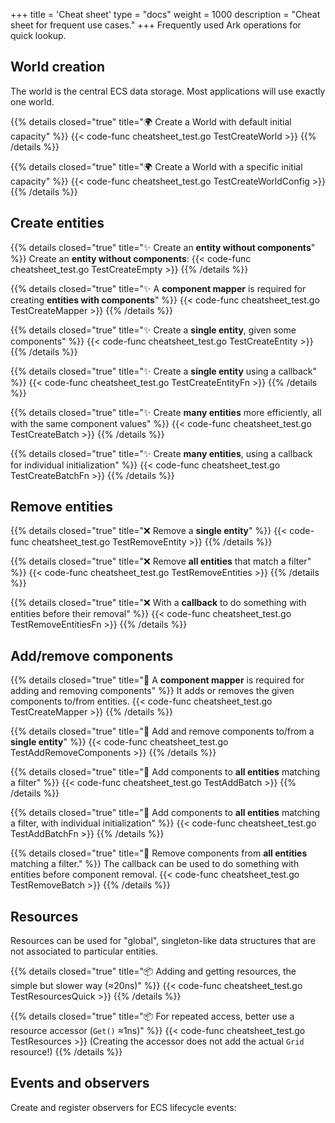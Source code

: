 +++
title = 'Cheat sheet'
type = "docs"
weight = 1000
description = "Cheat sheet for frequent use cases."
+++
Frequently used Ark operations for quick lookup.

## World creation

The world is the central ECS data storage.
Most applications will use exactly one world.

{{% details closed="true" title="🌍 Create a World with default initial capacity" %}}
{{< code-func cheatsheet_test.go TestCreateWorld >}}
{{% /details %}}

{{% details closed="true" title="🌍 Create a World with a specific initial capacity" %}}
{{< code-func cheatsheet_test.go TestCreateWorldConfig >}}
{{% /details %}}

## Create entities

{{% details closed="true" title="✨ Create an **entity without components**" %}}
Create an **entity without components**:
{{< code-func cheatsheet_test.go TestCreateEmpty >}}
{{% /details %}}

{{% details closed="true" title="✨ A **component mapper** is required for creating **entities with components**" %}}
{{< code-func cheatsheet_test.go TestCreateMapper >}}
{{% /details %}}

{{% details closed="true" title="✨ Create a **single entity**, given some components" %}}
{{< code-func cheatsheet_test.go TestCreateEntity >}}
{{% /details %}}

{{% details closed="true" title="✨ Create a **single entity** using a callback" %}}
{{< code-func cheatsheet_test.go TestCreateEntityFn >}}
{{% /details %}}

{{% details closed="true" title="✨ Create **many entities** more efficiently, all with the same component values" %}}
{{< code-func cheatsheet_test.go TestCreateBatch >}}
{{% /details %}}

{{% details closed="true" title="✨ Create **many entities**, using a callback for individual initialization" %}}
{{< code-func cheatsheet_test.go TestCreateBatchFn >}}
{{% /details %}}

## Remove entities

{{% details closed="true" title="❌ Remove a **single entity**" %}}
{{< code-func cheatsheet_test.go TestRemoveEntity >}}
{{% /details %}}


{{% details closed="true" title="❌ Remove **all entities** that match a filter" %}}
{{< code-func cheatsheet_test.go TestRemoveEntities >}}
{{% /details %}}

{{% details closed="true" title="❌ With a **callback** to do something with entities before their removal" %}}
{{< code-func cheatsheet_test.go TestRemoveEntitiesFn >}}
{{% /details %}}

## Add/remove components

{{% details closed="true" title="🧩 A **component mapper** is required for adding and removing components" %}}
It adds or removes the given components to/from entities.
{{< code-func cheatsheet_test.go TestCreateMapper >}}
{{% /details %}}

{{% details closed="true" title="🧩 Add and remove components to/from a **single entity**" %}}
{{< code-func cheatsheet_test.go TestAddRemoveComponents >}}
{{% /details %}}

{{% details closed="true" title="🧩 Add components to **all entities** matching a filter" %}}
{{< code-func cheatsheet_test.go TestAddBatch >}}
{{% /details %}}

{{% details closed="true" title="🧩 Add components to **all entities** matching a filter, with individual initialization" %}}
{{< code-func cheatsheet_test.go TestAddBatchFn >}}
{{% /details %}}

{{% details closed="true" title="🧩 Remove components from **all entities** matching a filter." %}}
The callback can be used to do something with entities before component removal.
{{< code-func cheatsheet_test.go TestRemoveBatch >}}
{{% /details %}}

## Resources

Resources can be used for "global", singleton-like data structures that are not associated to particular entities.

{{% details closed="true" title="📦 Adding and getting resources, the simple but slower way (&approx;20ns)" %}}
{{< code-func cheatsheet_test.go TestResourcesQuick >}}
{{% /details %}}

{{% details closed="true" title="📦 For repeated access, better use a resource accessor (`Get()` &approx;1ns)" %}}
{{< code-func cheatsheet_test.go TestResources >}}
(Creating the accessor does not add the actual `Grid` resource!)
{{% /details %}}

## Events and observers

Create and register observers for ECS lifecycle events:
